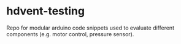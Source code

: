 # hdvent-testing
Repo for modular arduino code snippets used to evaluate different components (e.g. motor control, pressure sensor).
